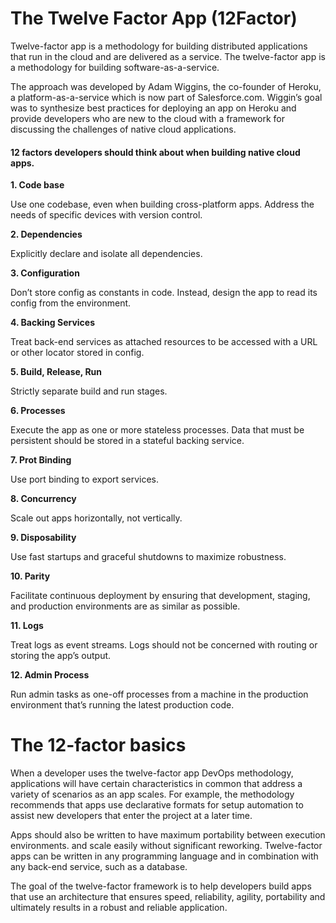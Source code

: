
# The Twelve Factor App (12Factor)

  Twelve-factor app is a methodology for building distributed applications that run in the cloud and are delivered as a service.
  The twelve-factor app is a methodology for building software-as-a-service.

  The approach was developed by Adam Wiggins, the co-founder of Heroku, a platform-as-a-service which is now part of Salesforce.com. Wiggin’s goal was to synthesize best practices for deploying an app on Heroku and provide developers who are new to the cloud with a framework for discussing the challenges of native cloud applications.


  #### 12 factors developers should think about when building native cloud apps.

  **1.  Code base**

  Use one codebase, even when building cross-platform apps. Address the needs of specific devices with version control.

  **2.  Dependencies**

  Explicitly declare and isolate all dependencies.

  **3.  Configuration**

  Don’t store config as constants in code. Instead, design the app to read its config from the environment.

  **4.  Backing Services**

  Treat back-end services as attached resources to be accessed with a URL or other locator stored in config.

  **5.  Build, Release, Run**

  Strictly separate build and run stages.

  **6.  Processes**

  Execute the app as one or more stateless processes. Data that must be persistent should be stored in a stateful backing service.

  **7.  Prot Binding**

  Use port binding to export services.

  **8.  Concurrency**

  Scale out apps horizontally, not vertically.

  **9.  Disposability**

  Use fast startups and graceful shutdowns to maximize robustness.

  **10. Parity**

  Facilitate continuous deployment by ensuring that development, staging, and production environments are as similar as possible.

  **11. Logs**

  Treat logs as event streams. Logs should not be concerned with routing or storing the app’s output.

  **12. Admin Process**

  Run admin tasks as one-off processes from a machine in the production environment that’s running the latest production code.



  # The 12-factor basics

  When a developer uses the twelve-factor app DevOps methodology, applications will have certain characteristics in common that address a variety of scenarios as an app scales. For example, the methodology recommends that apps use declarative formats for setup automation to assist new developers that enter the project at a later time.

  Apps should also be written to have maximum portability between execution environments. and scale easily without significant reworking. Twelve-factor apps can be written in any programming language and in combination with any back-end service, such as a database.

  The goal of the twelve-factor framework is to help developers build apps that use an architecture that ensures speed, reliability, agility, portability and ultimately results in a robust and reliable application.






